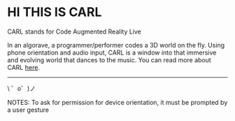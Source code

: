 HI THIS IS CARL
=================

CARL stands for Code Augmented Reality Live

In an algorave, a programmer/performer codes a 3D world on the fly. Using phone orientation and audio input, CARL is a window into that immersive and evolving world that dances to the music.
You can read more about CARL [here](http:/www.charstiles.com/carl).

-------------------

\ ゜o゜)ノ


NOTES: To ask for permission for device orientation, it must be prompted by a user gesture
